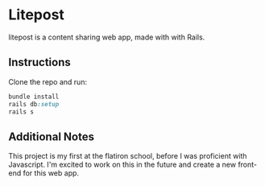 # Litepost

litepost is a content sharing web app, made with with Rails. 

## Instructions

Clone the repo and run:

```Ruby
bundle install
rails db:setup
rails s
```

## Additional Notes

This project is my first at the flatiron school, before I was proficient with Javascript. I'm excited to work on this in the future and create a new front-end for this web app.
